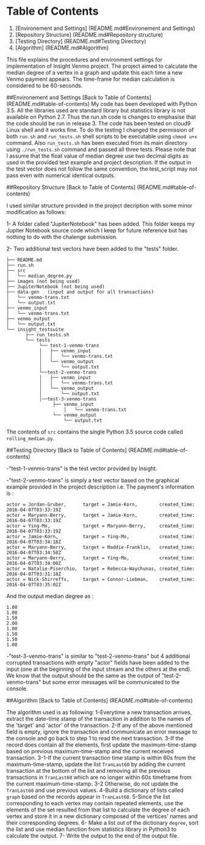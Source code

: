 # Table of Contents

1. [Environement and Settings] (README.md#Environement and Settings)
2. [Repository Structure] (README.md#Repository structure)
3. [Testing Directory] (README.md#Testing Directory)
4. [Algorithm] (README.md#Algorithm)

This file explains the procedures and environment settings for implementation of Insight Venmo project. The project aimed to calculate the median degree of a vertex in a graph and update this each time a new Venmo payment appears. The time-frame for median calculation is considered to be 60-seconds.


##Environement and Settings
[Back to Table of Contents] (README.md#table-of-contents)
My code has been developed with Python 3.5. All the libraries used are standard library but statistics library is not available on Python 2.7. Thus the run.sh code is changes to emphasise that the code should be run in release 3. The code has been tested on cloud9 Linux shell and it works fine. To do the testing I changed the permission of both `run.sh` and `run_tests.sh` shell scripts to be executable using `chmod u+x` command. Also `run_tests.sh` has been executed from its main directory using `./run_tests.sh` command and passed all three tests. Please note that I assume that the float value of median degree use two decimal digits as used in the provided test example and project description. If the output in the test vector does not follow the same convention, the test_script may not pass even with numerical identical outputs.

##Repository Structure
[Back to Table of Contents] (README.md#table-of-contents)

I used similar structure provided in the project decription with some minor modification as follows:

1- A folder called "JupiterNotebook" has been added. This folder keeps my Jupiter Notebook source code which I keep for future reference but has nothing to do with the chalenge submission.

2- Two additional test vectors have been added to the "tests" folder.  


	├── README.md 
	├── run.sh
	├── src
	│  	└── median_degree.py
	├── images (not being used)
	├── JupiterNotebook (not being used)
	├── data-gen   (input and output for all transactions)
	│  	└── venmo-trans.txt
	│  	└── output.txt
	├── venmo_input
	│   └── venmo-trans.txt
	├── venmo_output
	│   └── output.txt
	└── insight_testsuite
	 	   ├── run_tests.sh
		   └── tests
	        	└── test-1-venmo-trans
        		│   ├── venmo_input
        		│   │   └── venmo-trans.txt
        		│   └── venmo_output
        		│       └── output.txt
        		└──test-2-venmo-trans
        		│   ├── venmo_input
        		│   │   └── venmo-trans.txt
        		│   └── venmo_output
        		│       └── output.txt
        		│──test-3-venmo-trans
        		     ├── venmo_input
        	             │   └── venmo-trans.txt
        		     └── venmo_output
        		         └── output.txt

The contents of `src` contains the single Python 3.5 source code called `rolling_median.py`. 

##Testing Directory
[Back to Table of Contents] (README.md#table-of-contents)

-"test-1-venmo-trans" is the test vector provided by Insight. 

-"test-2-venmo-trans" is simply a test vector based on the graphical example provided in the project description i.e.
  The payment's information is :

	actor = Jordan-Gruber,	 	target = Jamie-Korn, 		created_time: 2016-04-07T03:33:19Z
	actor = Maryann-Berry, 		target = Jamie-Korn, 		created_time: 2016-04-07T03:33:19Z
	actor = Ying-Mo, 			target = Maryann-Berry, 	created_time: 2016-04-07T03:33:19Z
	actor = Jamie-Korn, 		target = Ying-Mo, 			created_time: 2016-04-07T03:34:18Z
	actor = Maryann-Berry, 		target = Maddie-Franklin, 	created_time: 2016-04-07T03:34:58Z
	actor = Maryann-Berry, 		target = Ying-Mo, 			created_time: 2016-04-07T03:34:00Z
	actor = Natalie-Piserchio, 	target = Rebecca-Waychunas, created_time: 2016-04-07T03:31:18Z
	actor = Nick-Shirreffs, 	target = Connor-Liebman, 	created_time: 2016-04-07T03:35:02Z

   And the output median degree as :

	1.00
	1.00
	1.50
	2.00
	1.00
	1.50
	1.50
	1.00

-"test-3-venmo-trans" is similar to "test-2-venmo-trans" but 4 additional corrupted transactions with empty "actor" fields have been added to the input (one at the beginning of the input stream and the others at the end). We know that the output should be the same as the output of "test-2-venmo-trans" but some error messages will be communicated to the console.


##Algorithm
[Back to Table of Contents] (README.md#table-of-contents)

The algorithm used is as following:
1-Everytime a new transaction arrives, extract the date-time stamp of the transaction in addition to the names of the 'target' and 'actor' of the transaction.
2-If any of the above mentioned field is empty, ignore the transaction and communicate an error message to the console and go back to step 1 to read the next transaction.
3-If the record does contain all the elements, first update the maximum-time-stamp based on previous maximum-time-stamp and the current received transaction.
	3-1-If the current transaction time stamp is within 60s from the maximum-time-stamp, update the list `TranLast60` by adding the current transaction at the bottom of the list and removing all the previous transactions in `TranLast60` which are no longer within 60s timeframe from the current maximum-time-stamp.
	3-2 Otherwise, do not update the `TranLast60` and use previous values.
4-Build a dictionary of lists called `graph` based on the records appear in `TranLast60`.
5-Since the list corresponding to each vertex may contain repeated elements, use the elements of the set resulted from that list to calculate the degree of each vertex and store it in a new dictionary composed of the vertices' names and their corresponding degrees.
6- Make a list out of the dictionary `degree`, sort the list and use median function from statistics library in Python3 to calculate the output.
7- Write the output to the end of the output file.



